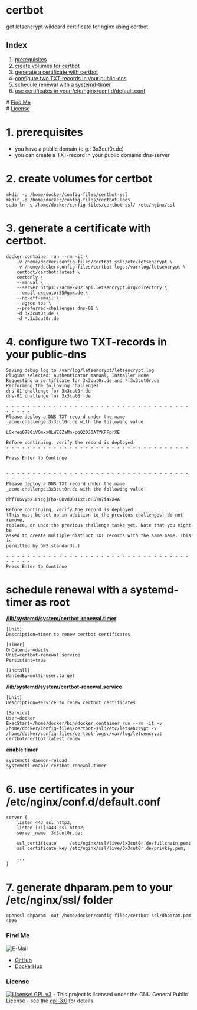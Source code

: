 # certbot

get letsencrypt wildcard certificate for nginx using certbot

## Index

1. [prerequisites](#prerequisites)
2. [create volumes for certbot](#volumes)  
3. [generate a certificate with certbot](#generate)  
4. [configure two TXT-records in your public-dns](#txt-records)  
5. [schedule renewal with a systemd-timer](#renewal)  
6. [use certificates in your /etc/nginx/conf.d/default.conf](#default.conf)

\# [Find Me](#findme)  
\# [License](#license)  

# 1. prerequisites <a name="prerequisites"></a>
* you have a public domain (e.g.: 3x3cut0r.de)
* you can create a TXT-record in your public domains dns-server

# 2. create volumes for certbot <a name="volumes"></a>
```shell
mkdir -p /home/docker/config-files/certbot-ssl
mkdir -p /home/docker/config-files/certbot-logs
sudo ln -s /home/docker/config-files/certbot-ssl/ /etc/nginx/ssl

```

# 3. generate a certificate with certbot. <a name="generate"></a>
```shell
docker container run --rm -it \
    -v /home/docker/config-files/certbot-ssl:/etc/letsencrypt \
    -v /home/docker/config-files/certbot-logs:/var/log/letsencrypt \
    certbot/certbot:latest \
    certonly \
    --manual \
    --server https://acme-v02.api.letsencrypt.org/directory \
    --email executor55@gmx.de \
    --no-eff-email \
    --agree-tos \
    --preferred-challenges dns-01 \
    -d 3x3cut0r.de \
    -d *.3x3cut0r.de

```

# 4. configure two TXT-records in your public-dns <a name="txt-records"></a>
```shell
Saving debug log to /var/log/letsencrypt/letsencrypt.log
Plugins selected: Authenticator manual, Installer None
Requesting a certificate for 3x3cut0r.de and *.3x3cut0r.de
Performing the following challenges:
dns-01 challenge for 3x3cut0r.de
dns-01 challenge for 3x3cut0r.de

- - - - - - - - - - - - - - - - - - - - - - - - - - - - - - - - - - - - - - - -
Please deploy a DNS TXT record under the name
_acme-challenge.3x3cut0r.de with the following value:

LGxreq07B0iVOmxxQLWE0ZaMn-pqQ20JOATYKPFprXE

Before continuing, verify the record is deployed.
- - - - - - - - - - - - - - - - - - - - - - - - - - - - - - - - - - - - - - - -
Press Enter to Continue


- - - - - - - - - - - - - - - - - - - - - - - - - - - - - - - - - - - - - - - -
Please deploy a DNS TXT record under the name
_acme-challenge.3x3cut0r.de with the following value:

dhfTQ6vybx1LYcgjFho-0DvdOO1IxtLoF5Tn7i4xX4A

Before continuing, verify the record is deployed.
(This must be set up in addition to the previous challenges; do not remove,
replace, or undo the previous challenge tasks yet. Note that you might be
asked to create multiple distinct TXT records with the same name. This is
permitted by DNS standards.)

- - - - - - - - - - - - - - - - - - - - - - - - - - - - - - - - - - - - - - - -
Press Enter to Continue

```

# schedule renewal with a systemd-timer as root <a name="renewal"></a>
**[/lib/systemd/system/certbot-renewal.timer](https://github.com/3x3cut0r/vps/blob/main/docker/lib/systemd/system/certbot-renewal.timer)**
```shell
[Unit]
Description=timer to renew certbot certificates

[Timer]
OnCalendar=daily
Unit=certbot-renewal.service
Persistent=true

[Install]
WantedBy=multi-user.target

```
**[/lib/systemd/system/certbot-renewal.service](https://github.com/3x3cut0r/vps/blob/main/docker/lib/systemd/system/certbot-renewal.service)**
```shell
[Unit]
Description=service to renew certbot certificates

[Service]
User=docker
ExecStart=/home/docker/bin/docker container run --rm -it -v /home/docker/config-files/certbot-ssl:/etc/letsencrypt -v /home/docker/config-files/certbot-logs:/var/log/letsencrypt certbot/certbot:latest renew

```
**enable timer**
```shell
systemctl daemon-reload
systemctl enable certbot-renewal.timer

```

# 6. use certificates in your /etc/nginx/conf.d/default.conf <a name="default.conf"></a>
```shell
server {
    listen 443 ssl http2;
    listen [::]:443 ssl http2;
    server_name  3x3cut0r.de;

    ssl_certificate     /etc/nginx/ssl/live/3x3cut0r.de/fullchain.pem;
    ssl_certificate_key /etc/nginx/ssl/live/3x3cut0r.de/privkey.pem;

    ...
}
```

# 7. generate dhparam.pem to your /etc/nginx/ssl/ folder
```shell
openssl dhparam -out /home/docker/config-files/certbot-ssl/dhparam.pem 4096

```

### Find Me <a name="findme"></a>

![E-Mail](https://img.shields.io/badge/E--Mail-executor55%40gmx.de-red)
* [GitHub](https://github.com/3x3cut0r)
* [DockerHub](https://hub.docker.com/u/3x3cut0r)

### License <a name="license"></a>

[![License: GPL v3](https://img.shields.io/badge/License-GPLv3-blue.svg)](https://www.gnu.org/licenses/gpl-3.0) - This project is licensed under the GNU General Public License - see the [gpl-3.0](https://www.gnu.org/licenses/gpl-3.0.en.html) for details.
